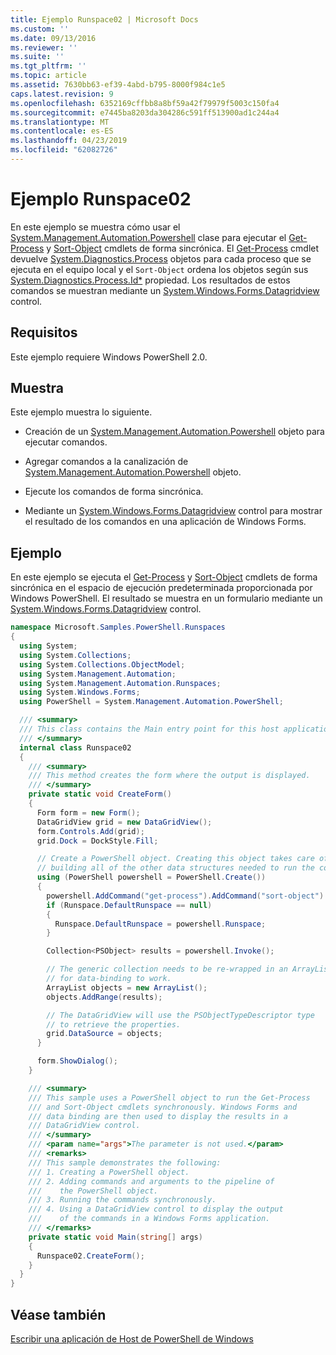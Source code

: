 ```yaml
---
title: Ejemplo Runspace02 | Microsoft Docs
ms.custom: ''
ms.date: 09/13/2016
ms.reviewer: ''
ms.suite: ''
ms.tgt_pltfrm: ''
ms.topic: article
ms.assetid: 7630bb63-ef39-4abd-b795-8000f984c1e5
caps.latest.revision: 9
ms.openlocfilehash: 6352169cffbb8a8bf59a42f79979f5003c150fa4
ms.sourcegitcommit: e7445ba8203da304286c591ff513900ad1c244a4
ms.translationtype: MT
ms.contentlocale: es-ES
ms.lasthandoff: 04/23/2019
ms.locfileid: "62082726"
---
```

# <a name="runspace02-sample"></a>Ejemplo Runspace02

En este ejemplo se muestra cómo usar el [System.Management.Automation.Powershell](/dotnet/api/system.management.automation.powershell) clase para ejecutar el [Get-Process](/powershell/module/Microsoft.PowerShell.Management/Get-Process) y [Sort-Object](/powershell/module/Microsoft.PowerShell.Utility/Sort-Object) cmdlets de forma sincrónica. El [Get-Process](/powershell/module/Microsoft.PowerShell.Management/Get-Process) cmdlet devuelve [System.Diagnostics.Process](/dotnet/api/System.Diagnostics.Process) objetos para cada proceso que se ejecuta en el equipo local y el `Sort-Object` ordena los objetos según sus [ System.Diagnostics.Process.Id*](/dotnet/api/System.Diagnostics.Process.Id) propiedad. Los resultados de estos comandos se muestran mediante un [System.Windows.Forms.Datagridview](/dotnet/api/System.Windows.Forms.DataGridView) control.

## <a name="requirements"></a>Requisitos

Este ejemplo requiere Windows PowerShell 2.0.

## <a name="demonstrates"></a>Muestra

Este ejemplo muestra lo siguiente.

- Creación de un [System.Management.Automation.Powershell](/dotnet/api/system.management.automation.powershell) objeto para ejecutar comandos.

- Agregar comandos a la canalización de [System.Management.Automation.Powershell](/dotnet/api/system.management.automation.powershell) objeto.

- Ejecute los comandos de forma sincrónica.

- Mediante un [System.Windows.Forms.Datagridview](/dotnet/api/System.Windows.Forms.DataGridView) control para mostrar el resultado de los comandos en una aplicación de Windows Forms.

## <a name="example"></a>Ejemplo

En este ejemplo se ejecuta el [Get-Process](/powershell/module/Microsoft.PowerShell.Management/Get-Process) y [Sort-Object](/powershell/module/Microsoft.PowerShell.Utility/Sort-Object) cmdlets de forma sincrónica en el espacio de ejecución predeterminada proporcionada por Windows PowerShell. El resultado se muestra en un formulario mediante un [System.Windows.Forms.Datagridview](/dotnet/api/System.Windows.Forms.DataGridView) control.

```csharp
namespace Microsoft.Samples.PowerShell.Runspaces
{
  using System;
  using System.Collections;
  using System.Collections.ObjectModel;
  using System.Management.Automation;
  using System.Management.Automation.Runspaces;
  using System.Windows.Forms;
  using PowerShell = System.Management.Automation.PowerShell;

  /// <summary>
  /// This class contains the Main entry point for this host application.
  /// </summary>
  internal class Runspace02
  {
    /// <summary>
    /// This method creates the form where the output is displayed.
    /// </summary>
    private static void CreateForm()
    {
      Form form = new Form();
      DataGridView grid = new DataGridView();
      form.Controls.Add(grid);
      grid.Dock = DockStyle.Fill;

      // Create a PowerShell object. Creating this object takes care of
      // building all of the other data structures needed to run the command.
      using (PowerShell powershell = PowerShell.Create())
      {
        powershell.AddCommand("get-process").AddCommand("sort-object").AddArgument("ID");
        if (Runspace.DefaultRunspace == null)
        {
          Runspace.DefaultRunspace = powershell.Runspace;
        }

        Collection<PSObject> results = powershell.Invoke();

        // The generic collection needs to be re-wrapped in an ArrayList
        // for data-binding to work.
        ArrayList objects = new ArrayList();
        objects.AddRange(results);

        // The DataGridView will use the PSObjectTypeDescriptor type
        // to retrieve the properties.
        grid.DataSource = objects;
      }

      form.ShowDialog();
    }

    /// <summary>
    /// This sample uses a PowerShell object to run the Get-Process
    /// and Sort-Object cmdlets synchronously. Windows Forms and
    /// data binding are then used to display the results in a
    /// DataGridView control.
    /// </summary>
    /// <param name="args">The parameter is not used.</param>
    /// <remarks>
    /// This sample demonstrates the following:
    /// 1. Creating a PowerShell object.
    /// 2. Adding commands and arguments to the pipeline of
    ///    the PowerShell object.
    /// 3. Running the commands synchronously.
    /// 4. Using a DataGridView control to display the output
    ///    of the commands in a Windows Forms application.
    /// </remarks>
    private static void Main(string[] args)
    {
      Runspace02.CreateForm();
    }
  }
}
```

## <a name="see-also"></a>Véase también

[Escribir una aplicación de Host de PowerShell de Windows](./writing-a-windows-powershell-host-application.md)